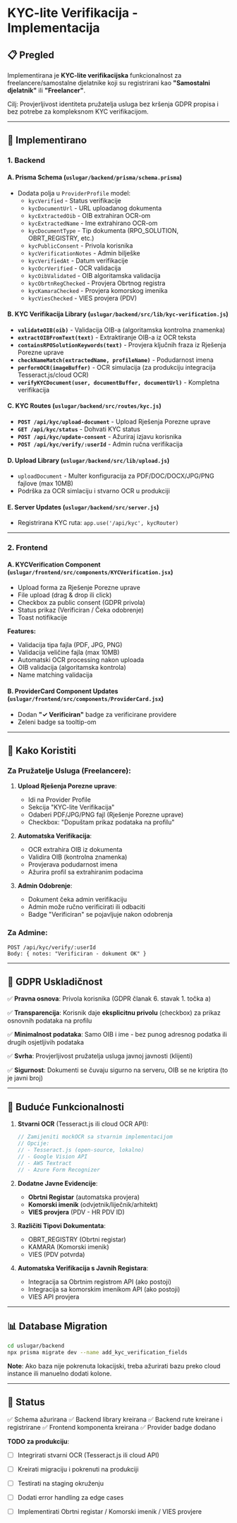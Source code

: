 # KYC-lite Verifikacija - Implementacija

## 📋 Pregled

Implementirana je **KYC-lite verifikacijska** funkcionalnost za freelancere/samostalne djelatnike koji su registrirani kao **"Samostalni djelatnik"** ili **"Freelancer"**.

Cilj: Provjerljivost identiteta pružatelja usluga bez kršenja GDPR propisa i bez potrebe za kompleksnom KYC verifikacijom.

---

## 🎯 Implementirano

### 1. Backend

#### A. Prisma Schema (`uslugar/backend/prisma/schema.prisma`)
- Dodata polja u `ProviderProfile` model:
  - `kycVerified` - Status verifikacije
  - `kycDocumentUrl` - URL uploadanog dokumenta
  - `kycExtractedOib` - OIB extrahiran OCR-om
  - `kycExtractedName` - Ime extrahirano OCR-om
  - `kycDocumentType` - Tip dokumenta (RPO_SOLUTION, OBRT_REGISTRY, etc.)
  - `kycPublicConsent` - Privola korisnika
  - `kycVerificationNotes` - Admin bilješke
  - `kycVerifiedAt` - Datum verifikacije
  - `kycOcrVerified` - OCR validacija
  - `kycOibValidated` - OIB algoritamska validacija
  - `kycObrtnRegChecked` - Provjera Obrtnog registra
  - `kycKamaraChecked` - Provjera komorskog imenika
  - `kycViesChecked` - VIES provjera (PDV)

#### B. KYC Verifikacija Library (`uslugar/backend/src/lib/kyc-verification.js`)
- **`validateOIB(oib)`** - Validacija OIB-a (algoritamska kontrolna znamenka)
- **`extractOIBFromText(text)`** - Extraktiranje OIB-a iz OCR teksta
- **`containsRPOSolutionKeywords(text)`** - Provjera ključnih fraza iz Rješenja Porezne uprave
- **`checkNameMatch(extractedName, profileName)`** - Podudarnost imena
- **`performOCR(imageBuffer)`** - OCR simulacija (za produkciju integracija Tesseract.js/cloud OCR)
- **`verifyKYCDocument(user, documentBuffer, documentUrl)`** - Kompletna verifikacija

#### C. KYC Routes (`uslugar/backend/src/routes/kyc.js`)
- **`POST /api/kyc/upload-document`** - Upload Rješenja Porezne uprave
- **`GET /api/kyc/status`** - Dohvati KYC status
- **`POST /api/kyc/update-consent`** - Ažuriraj izjavu korisnika
- **`POST /api/kyc/verify/:userId`** - Admin ručna verifikacija

#### D. Upload Library (`uslugar/backend/src/lib/upload.js`)
- `uploadDocument` - Multer konfiguracija za PDF/DOC/DOCX/JPG/PNG fajlove (max 10MB)
- Podrška za OCR simlaciju i stvarno OCR u produkciji

#### E. Server Updates (`uslugar/backend/src/server.js`)
- Registrirana KYC ruta: `app.use('/api/kyc', kycRouter)`

---

### 2. Frontend

#### A. KYCVerification Component (`uslugar/frontend/src/components/KYCVerification.jsx`)
- Upload forma za Rješenje Porezne uprave
- File upload (drag & drop ili click)
- Checkbox za public consent (GDPR privola)
- Status prikaz (Verificiran / Čeka odobrenje)
- Toast notifikacije

**Features:**
- Validacija tipa fajla (PDF, JPG, PNG)
- Validacija veličine fajla (max 10MB)
- Automatski OCR processing nakon uploada
- OIB validacija (algoritamska kontrola)
- Name matching validacija

#### B. ProviderCard Component Updates (`uslugar/frontend/src/components/ProviderCard.jsx`)
- Dodan **"✓ Verificiran"** badge za verificirane providere
- Zeleni badge sa tooltip-om

---

## 🔧 Kako Koristiti

### Za Pružatelje Usluga (Freelancere):

1. **Upload Rješenja Porezne uprave**:
   - Idi na Provider Profile
   - Sekcija "KYC-lite Verifikacija"
   - Odaberi PDF/JPG/PNG fajl (Rješenje Porezne uprave)
   - Checkbox: "Dopuštam prikaz podataka na profilu"

2. **Automatska Verifikacija**:
   - OCR extrahira OIB iz dokumenta
   - Validira OIB (kontrolna znamenka)
   - Provjerava podudarnost imena
   - Ažurira profil sa extrahiranim podacima

3. **Admin Odobrenje**:
   - Dokument čeka admin verifikaciju
   - Admin može ručno verificirati ili odbaciti
   - Badge "Verificiran" se pojavljuje nakon odobrenja

### Za Admine:

```
POST /api/kyc/verify/:userId
Body: { notes: "Verificiran - dokument OK" }
```

---

## 📝 GDPR Uskladičnost

✅ **Pravna osnova**: Privola korisnika (GDPR članak 6. stavak 1. točka a)

✅ **Transparencija**: Korisnik daje **eksplicitnu privolu** (checkbox) za prikaz osnovnih podataka na profilu

✅ **Minimalnost podataka**: Samo OIB i ime - bez punog adresnog podatka ili drugih osjetljivih podataka

✅ **Svrha**: Provjerljivost pružatelja usluga javnoj javnosti (klijenti)

✅ **Sigurnost**: Dokumenti se čuvaju sigurno na serveru, OIB se ne kriptira (to je javni broj)

---

## 🔮 Buduće Funkcionalnosti

1. **Stvarni OCR** (Tesseract.js ili cloud OCR API):
   ```javascript
   // Zamijeniti mockOCR sa stvarnim implementacijom
   // Opcije:
   // - Tesseract.js (open-source, lokalno)
   // - Google Vision API
   // - AWS Textract
   // - Azure Form Recognizer
   ```

2. **Dodatne Javne Evidencije**:
   - **Obrtni Registar** (automatska provjera)
   - **Komorski imenik** (odvjetnik/liječnik/arhitekt)
   - **VIES provjera** (PDV - HR PDV ID)

3. **Različiti Tipovi Dokumentata**:
   - OBRT_REGISTRY (Obrtni registar)
   - KAMARA (Komorski imenik)
   - VIES (PDV potvrda)

4. **Automatska Verifikacija s Javnih Registara**:
   - Integracija sa Obrtnim registrom API (ako postoji)
   - Integracija sa komorskim imenikom API (ako postoji)
   - VIES API provjera

---

## 📊 Database Migration

```bash
cd uslugar/backend
npx prisma migrate dev --name add_kyc_verification_fields
```

**Note**: Ako baza nije pokrenuta lokacijski, treba ažurirati bazu preko cloud instance ili manuelno dodati kolone.

---

## 🎉 Status

✅ Schema ažurirana
✅ Backend library kreirana
✅ Backend rute kreirane i registrirane
✅ Frontend komponenta kreirana
✅ Provider badge dodano

**TODO za produkciju**:
- [ ] Integrirati stvarni OCR (Tesseract.js ili cloud API)
- [ ] Kreirati migraciju i pokrenuti na produkciji
- [ ] Testirati na staging okruženju
- [ ] Dodati error handling za edge cases
- [ ] Implementirati Obrtni registar / Komorski imenik / VIES provjere

